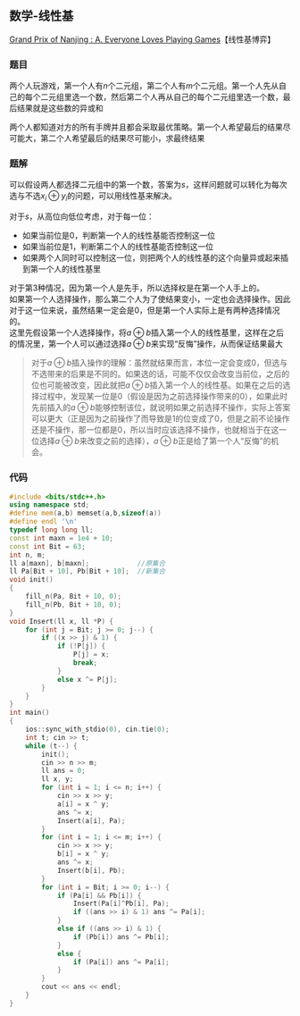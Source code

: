 ## 数学-线性基

[Grand Prix of Nanjing : A. Everyone Loves  Playing Games](https://official.contest.yandex.ru/opencupXX/contest/18242/problems/A/)【线性基博弈】

### 题目

两个人玩游戏，第一个人有$n$个二元组，第二个人有$m$个二元组。第一个人先从自己的每个二元组里选一个数，然后第二个人再从自己的每个二元组里选一个数，最后结果就是这些数的异或和

两个人都知道对方的所有手牌并且都会采取最优策略。第一个人希望最后的结果尽可能大，第二个人希望最后的结果尽可能小，求最终结果

### 题解

可以假设两人都选择二元组中的第一个数，答案为$s$，这样问题就可以转化为每次选与不选$x_i\oplus y_i$的问题，可以用线性基来解决。

对于$s$，从高位向低位考虑，对于每一位：

- 如果当前位是0，判断第一个人的线性基能否控制这一位
- 如果当前位是1，判断第二个人的线性基能否控制这一位
- 如果两个人同时可以控制这一位，则把两个人的线性基的这个向量异或起来插到第一个人的线性基里

对于第3种情况，因为第一个人是先手，所以选择权是在第一个人手上的。  
如果第一个人选择操作，那么第二个人为了使结果变小，一定也会选择操作。因此对于这一位来说，虽然结果一定会是0，但是第一个人实际上是有两种选择情况的。  
这里先假设第一个人选择操作，将$a\oplus b$插入第一个人的线性基里，这样在之后的情况里，第一个人可以通过选择$a\oplus b$来实现“反悔”操作，从而保证结果最大

> 对于$a\oplus b$插入操作的理解：虽然就结果而言，本位一定会变成0，但选与不选带来的后果是不同的。如果选的话，可能不仅仅会改变当前位，之后的位也可能被改变，因此就把$a\oplus b$插入第一个人的线性基。如果在之后的选择过程中，发现某一位是0（假设是因为之前选择操作带来的0），如果此时先前插入的$a\oplus b$能够控制该位，就说明如果之前选择不操作，实际上答案可以更大（正是因为之前操作了而导致是1的位变成了0，但是之前不论操作还是不操作，那一位都是0，所以当时应该选择不操作，也就相当于在这一位选择$a\oplus b$来改变之前的选择），$a\oplus b$正是给了第一个人“反悔”的机会。

### 代码

```c++
#include <bits/stdc++.h>
using namespace std;
#define mem(a,b) memset(a,b,sizeof(a))
#define endl '\n'
typedef long long ll;
const int maxn = 1e4 + 10;
const int Bit = 63;
int n, m;
ll a[maxn], b[maxn];			//原集合
ll Pa[Bit + 10], Pb[Bit + 10];	//新集合
void init()
{
	fill_n(Pa, Bit + 10, 0);
	fill_n(Pb, Bit + 10, 0);
}
void Insert(ll x, ll *P) {
	for (int j = Bit; j >= 0; j--) {
		if ((x >> j) & 1) {
			if (!P[j]) {
				P[j] = x;
				break;
			}
			else x ^= P[j];
		}
	}
}
int main()
{
	ios::sync_with_stdio(0), cin.tie(0);
	int t; cin >> t;
	while (t--) {
		init();
		cin >> n >> m;
		ll ans = 0;
		ll x, y;
		for (int i = 1; i <= n; i++) {
			cin >> x >> y;
			a[i] = x ^ y;
			ans ^= x;
			Insert(a[i], Pa);
		}
		for (int i = 1; i <= m; i++) {
			cin >> x >> y;
			b[i] = x ^ y;
			ans ^= x;
			Insert(b[i], Pb);
		}
		for (int i = Bit; i >= 0; i--) {
			if (Pa[i] && Pb[i]) {
				Insert(Pa[i]^Pb[i], Pa);
				if ((ans >> i) & 1) ans ^= Pa[i];
			}
			else if ((ans >> i) & 1) {
				if (Pb[i]) ans ^= Pb[i];
			}
			else {
				if (Pa[i]) ans ^= Pa[i];
			}
		}
		cout << ans << endl;
	}
}
```



